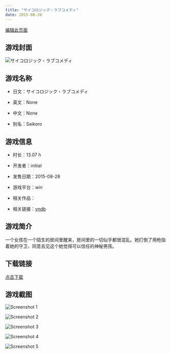 ```yaml
---
title: "サイコロジック・ラブコメディ"
date: 2015-08-28
---
```

[编辑此页面](https://github.com/ACG-3/ADV3-source/blob/main/source/_posts/games/%E3%82%B5%E3%82%A4%E3%82%B3%E3%83%AD%E3%82%B8%E3%83%83%E3%82%AF%E3%83%BB%E3%83%A9%E3%83%96%E3%82%B3%E3%83%A1%E3%83%87%E3%82%A3.md)

## 游戏封面

![サイコロジック・ラブコメディ](https%3A//pan.timero.xyz/onedrive/img_lib_001/%E3%82%B5%E3%82%A4%E3%82%B3%E3%83%AD%E3%82%B8%E3%83%83%E3%82%AF%E3%83%BB%E3%83%A9%E3%83%96%E3%82%B3%E3%83%A1%E3%83%87%E3%82%A3_cover.avif)


## 游戏名称

- 日文：サイコロジック・ラブコメディ
- 英文：None
- 中文：None

- 别名：Saikoro


## 游戏信息

- 时长：13.07 h
- 开发者：initial
- 发售日期：2015-08-28
- 游戏平台：win
- 相关作品：

- 相关链接：[vndb](https://vndb.org/v16584)


## 游戏简介

一个女孩在一个陌生的房间里醒来，房间里的一切似乎都很混乱。她打倒了用枪指着她的守卫，同意去见这个她觉得可以信任的神秘男孩。


## 下载链接

[点击下载](https://pan.timero.xyz/onedrive/adv_lib_001/%E3%82%B5%E3%82%A4%E3%82%B3%E3%83%AD%E3%82%B8%E3%83%83%E3%82%AF%E3%83%BB%E3%83%A9%E3%83%96%E3%82%B3%E3%83%A1%E3%83%87%E3%82%A3)


## 游戏截图


![Screenshot 1](https%3A//pan.timero.xyz/onedrive/img_lib_001/%E3%82%B5%E3%82%A4%E3%82%B3%E3%83%AD%E3%82%B8%E3%83%83%E3%82%AF%E3%83%BB%E3%83%A9%E3%83%96%E3%82%B3%E3%83%A1%E3%83%87%E3%82%A3_Screenshot_1.avif)

![Screenshot 2](https%3A//pan.timero.xyz/onedrive/img_lib_001/%E3%82%B5%E3%82%A4%E3%82%B3%E3%83%AD%E3%82%B8%E3%83%83%E3%82%AF%E3%83%BB%E3%83%A9%E3%83%96%E3%82%B3%E3%83%A1%E3%83%87%E3%82%A3_Screenshot_2.avif)

![Screenshot 3](https%3A//pan.timero.xyz/onedrive/img_lib_001/%E3%82%B5%E3%82%A4%E3%82%B3%E3%83%AD%E3%82%B8%E3%83%83%E3%82%AF%E3%83%BB%E3%83%A9%E3%83%96%E3%82%B3%E3%83%A1%E3%83%87%E3%82%A3_Screenshot_3.avif)

![Screenshot 4](https%3A//pan.timero.xyz/onedrive/img_lib_001/%E3%82%B5%E3%82%A4%E3%82%B3%E3%83%AD%E3%82%B8%E3%83%83%E3%82%AF%E3%83%BB%E3%83%A9%E3%83%96%E3%82%B3%E3%83%A1%E3%83%87%E3%82%A3_Screenshot_4.avif)

![Screenshot 5](https%3A//pan.timero.xyz/onedrive/img_lib_001/%E3%82%B5%E3%82%A4%E3%82%B3%E3%83%AD%E3%82%B8%E3%83%83%E3%82%AF%E3%83%BB%E3%83%A9%E3%83%96%E3%82%B3%E3%83%A1%E3%83%87%E3%82%A3_Screenshot_5.avif)

